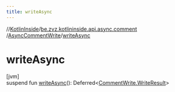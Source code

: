 ```yaml
---
title: writeAsync
---
```

//[KotlinInside](../../../index.html)/[be.zvz.kotlininside.api.async.comment](../index.html)
/[AsyncCommentWrite](index.html)/[writeAsync](write-async.html)

# writeAsync

[jvm]\
suspend fun [writeAsync](write-async.html)():
Deferred<[CommentWrite.WriteResult](../../be.zvz.kotlininside.api.comment/-comment-write/-write-result/index.html)>




